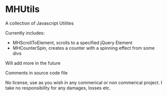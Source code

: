 MHUtils
=======

A collection of Javascript Utilites

Currently includes:

- MHScrollToElement, scrolls to a specified jQuery Element
- MHCounterSpin, creates a counter with a spinning effect from some divs

Will add more in the future

Comments in source code file

No license, use as you wish in any commerical or non commerical project. I take no responsibility for any damages, losses etc.
